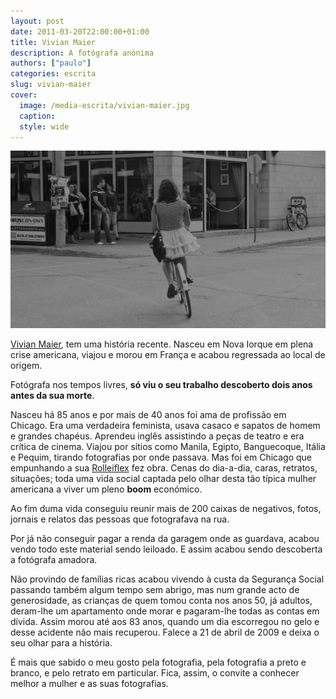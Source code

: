 ```yaml
---
layout: post
date: 2011-03-20T22:00:00+01:00
title: Vivian Maier
description: A fotógrafa anónima
authors: ["paulo"]
categories: escrita
slug: vivian-maier
cover:
  image: /media-escrita/vivian-maier.jpg
  caption:
  style: wide
---
```

![](/media-escrita/vivian-maier.jpg)

[Vivian Maier](http://www.vivianmaierphotography.com/), tem uma história recente. Nasceu em Nova Iorque em plena crise americana, viajou e morou em França e acabou regressada ao local de origem.

Fotógrafa nos tempos livres, **só viu o seu trabalho descoberto dois anos antes da sua morte**.

Nasceu há 85 anos e por mais de 40 anos foi ama de profissão em Chicago. Era uma verdadeira feminista, usava casaco e sapatos de homem e grandes chapéus. Aprendeu inglês assistindo a peças de teatro e era crítica de cinema. Viajou por sítios como Manila, Egipto, Banguecoque, Itália e Pequim, tirando fotografias por onde passava. Mas foi em Chicago que empunhando a sua [Rolleiflex](http://en.wikipedia.org/wiki/Rolleiflex) fez obra.
Cenas do dia-a-dia, caras, retratos, situações; toda uma vida social captada pelo olhar desta tão típica mulher americana a viver um pleno **boom** económico.

Ao fim duma vida conseguiu reunir mais de 200 caixas de negativos, fotos, jornais e relatos das pessoas que fotografava na rua.

Por já não conseguir pagar a renda da garagem onde as guardava, acabou vendo todo este material sendo leiloado. E assim acabou sendo descoberta a fotógrafa amadora.

Não provindo de famílias ricas acabou vivendo à custa da Segurança Social passando também algum tempo sem abrigo, mas num grande acto de generosidade, as crianças de quem tomou conta nos anos 50, já adultos, deram-lhe um apartamento onde morar e pagaram-lhe todas as contas em dívida. Assim morou até aos 83 anos, quando um dia escorregou no gelo e desse acidente não mais recuperou. Falece a 21 de abril de 2009 e deixa o seu olhar para a história.

É mais que sabido o meu gosto pela fotografia, pela fotografia a preto e branco, e pelo retrato em particular. Fica, assim, o convite a conhecer melhor a mulher e as suas fotografias.
